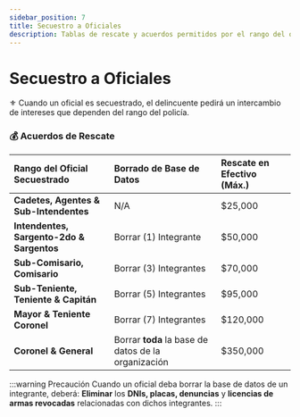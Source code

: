 ```yaml
---
sidebar_position: 7
title: Secuestro a Oficiales
description: Tablas de rescate y acuerdos permitidos por el rango del oficial secuestrado.
---
```


# Secuestro a Oficiales

⚜️ Cuando un oficial es secuestrado, el delincuente pedirá un intercambio de intereses que dependen del rango del policía.

### 💰 Acuerdos de Rescate

| Rango del Oficial Secuestrado | Borrado de Base de Datos | Rescate en Efectivo (Máx.) |
| :--- | :--- | :--- |
| <span class="morado">**Cadetes, Agentes & Sub-Intendentes**</span> | N/A | $25,000 |
| <span class="morado">**Intendentes, Sargento-2do & Sargentos**</span> | Borrar (1) Integrante | $50,000 |
| <span class="morado">**Sub-Comisario, Comisario**</span> | Borrar (3) Integrantes | $70,000 |
| <span class="morado">**Sub-Teniente, Teniente & Capitán**</span> | Borrar (5) Integrantes | $95,000 |
| <span class="morado">**Mayor & Teniente Coronel**</span> | Borrar (7) Integrantes | $120,000 |
| <span class="morado">**Coronel & General**</span> | Borrar **toda** la base de datos de la organización | $350,000 |

:::warning Precaución
Cuando un oficial deba borrar la base de datos de un integrante, deberá: **Eliminar** los **DNIs, placas, denuncias** y **licencias de armas revocadas** relacionadas con dichos integrantes.
:::